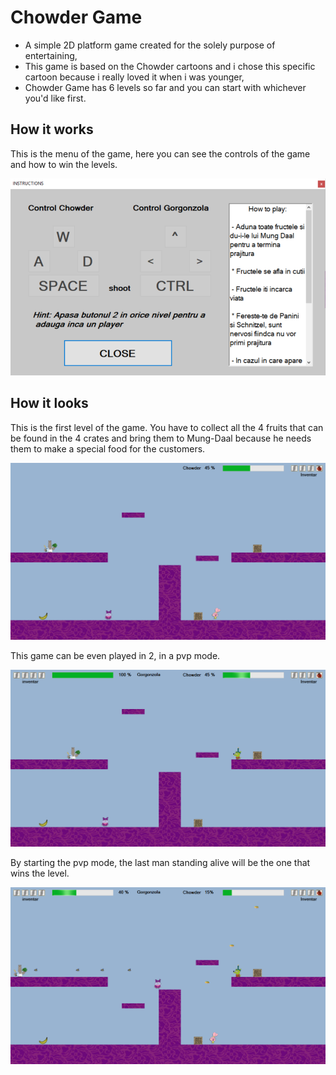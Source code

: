 # Chowder Game

* A simple 2D platform game created for the solely purpose of entertaining,
* This game is based on the Chowder cartoons and i chose this specific cartoon because i really loved it when i was younger,
* Chowder Game has 6 levels so far and you can start with whichever you'd like first.

## How it works

This is the menu of the game, here you can see the controls of the game and how to win the levels.

![alt text](https://github.com/andrei-voia/chowder_game/blob/master/Screenshot_2.png "game")

## How it looks

This is the first level of the game. You have to collect all the 4 fruits that can be found in the 4 crates and bring them to Mung-Daal because he needs them to make a special food for the customers.

![alt text](https://github.com/andrei-voia/chowder_game/blob/master/Screenshot_3.png "game")


This game can be even played in 2, in a pvp mode.

![alt text](https://github.com/andrei-voia/chowder_game/blob/master/Screenshot_4.png "game")


By starting the pvp mode, the last man standing alive will be the one that wins the level.

![alt text](https://github.com/andrei-voia/chowder_game/blob/master/Screenshot_5.png "game")
